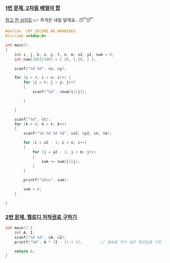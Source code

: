 ### [ 1번 문제. 2차원 배열의 합 ](https://www.acmicpc.net/problem/2167)

[참고 한 사이트](https://j0n9m1n1.dev/115)
👉 주석은 내일 달게요...😴😴
```C
#define _CRT_SECURE_NO_WARNINGS
#include <stdio.h>

int main() 
{
	int i, j, k, x, y, t, n, m, x2, y2, sum = 0;
	int num[300][300] = { {0, },{0, } };

	scanf("%d %d", &x, &y);

	for (i = 0; i < x; i++) {
		for (j = 0; j < y; j++) 
		{
			scanf("%d", &num[i][j]);

		}

	}

	scanf("%d", &t);
	for (k = 0; k < t; k++)
	{
		scanf("%d %d %d %d", &x2, &y2, &n, &m);

		for (i = x2 - 1; i < n; i++)
		{
			for (j = y2 - 1; j < m; j++)
			{
				sum += num[i][j];
			}
		}

		printf("%d\n", sum);

		sum = 0;
	}

}

```





### [ 2번 문제. 멜로디 저작권료 구하기 ](https://www.acmicpc.net/problem/2914)

```c
int main() {
    int A, I;
    scanf("%d %d", &A, &I);
    printf("%d", A * (I - 1) + 1);        // 올림을 하지 않은 평균값을 구한 후 +1

    return 0;
}

```
